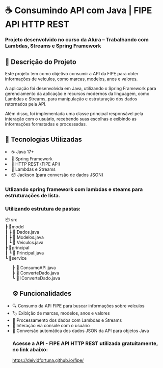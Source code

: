 <h1>☕ Consumindo API com Java | FIPE API HTTP REST</h1>

<h3>Projeto desenvolvido no curso da Alura – Trabalhando com Lambdas, Streams e Spring Framework</h3>

<h2> 📖 Descrição do Projeto</h2>

<p>Este projeto tem como objetivo consumir a API da FIPE para obter informações de veículos, como marcas, modelos, anos e valores.

A aplicação foi desenvolvida em Java, utilizando o Spring Framework para gerenciamento da aplicação e recursos modernos da linguagem, como Lambdas e Streams, para manipulação e estruturação dos dados retornados pela API.

Além disso, foi implementada uma classe principal responsável pela interação com o usuário, recebendo suas escolhas e exibindo as informações formatadas e processadas.</p>

<h2>🧠 Tecnologias Utilizadas</h2>
<li>☕ Java 17+</li>
<li>🌱 Spring Framework</li>
<li>🔗 HTTP REST (FIPE API)</li>
<li>🧩 Lambdas e Streams</li>
<li>📦 Jackson (para conversão de dados JSON)</li>

<h3>Utlizando spring framework com lambdas e steams para estruturações de lista.</h3>


<h3>Utilizando estrutura de pastas:</h3>

📦 src </br>
 ┣ 📂model </br>
 ┃ ┣ 📜 Dados.java</br>
 ┃ ┣ 📜 Modelos.java</br>
 ┃ ┗ 📜 Veiculos.java</br>
 ┣ 📂principal</br>
 ┃ ┗ 📜 Principal.java</br>
 ┗ 📂service</br>
<ul>┣ 📜 ConsumoAPI.java</br>
    ┣ 📜 ConverteDado.java</br>
    ┗ 📜 IConverteDado.java</br>

<h2>⚙️ Funcionalidades</h2>

<li>🔍 Consumo da API FIPE para buscar informações sobre veículos</li>
<li>🏷 Exibição de marcas, modelos, anos e valores</li>
<li>🧮 Processamento dos dados com Lambdas e Streams</li>
<li>💬 Interação via console com o usuário</li>
<li>🔄 Conversão automática dos dados JSON da API para objetos Java</li>

<h3>Acesse a API - FIPE API HTTP REST utilizada gratuitamente, no link abaixo: </h3>
<a href="https://deividfortuna.github.io/fipe/">https://deividfortuna.github.io/fipe/</a>

